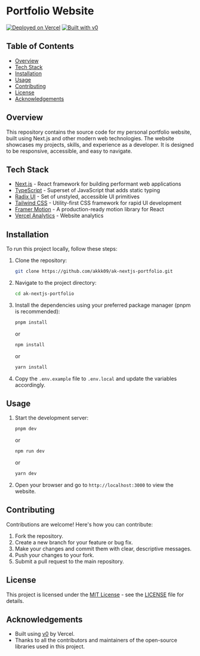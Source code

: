 # Portfolio Website

[![Deployed on Vercel](https://img.shields.io/badge/Deployed%20on-Vercel-black?style=for-the-badge&logo=vercel)](https://v0-portfolio-website-eight-beryl.vercel.app)
[![Built with v0](https://img.shields.io/badge/Built%20with-v0.dev-black?style=for-the-badge)](https://v0.dev)

## Table of Contents

- [Overview](#overview)
- [Tech Stack](#tech-stack)
- [Installation](#installation)
- [Usage](#usage)
- [Contributing](#contributing)
- [License](#license)
- [Acknowledgements](#acknowledgements)

## Overview

This repository contains the source code for my personal portfolio website, built using Next.js and other modern web technologies. The website showcases my projects, skills, and experience as a developer. It is designed to be responsive, accessible, and easy to navigate.

## Tech Stack

- [Next.js](https://nextjs.org/) - React framework for building performant web applications
- [TypeScript](https://www.typescriptlang.org/) - Superset of JavaScript that adds static typing
- [Radix UI](https://www.radix-ui.com/) - Set of unstyled, accessible UI primitives
- [Tailwind CSS](https://tailwindcss.com/) - Utility-first CSS framework for rapid UI development
- [Framer Motion](https://www.framer.com/motion/) - A production-ready motion library for React
- [Vercel Analytics](https://vercel.com/analytics) - Website analytics

## Installation

To run this project locally, follow these steps:

1.  Clone the repository:

    ```bash
    git clone https://github.com/akkk09/ak-nextjs-portfolio.git
    ```
2.  Navigate to the project directory:

    ```bash
    cd ak-nextjs-portfolio
    ```
3.  Install the dependencies using your preferred package manager (pnpm is recommended):

    ```bash
    pnpm install
    ```

    or

    ```bash
    npm install
    ```

    or

    ```bash
    yarn install
    ```
4.  Copy the `.env.example` file to `.env.local` and update the variables accordingly.

## Usage

1.  Start the development server:

    ```bash
    pnpm dev
    ```

    or

    ```bash
    npm run dev
    ```

    or

    ```bash
    yarn dev
    ```
2.  Open your browser and go to `http://localhost:3000` to view the website.

## Contributing

Contributions are welcome! Here's how you can contribute:

1.  Fork the repository.
2.  Create a new branch for your feature or bug fix.
3.  Make your changes and commit them with clear, descriptive messages.
4.  Push your changes to your fork.
5.  Submit a pull request to the main repository.

## License

This project is licensed under the [MIT License](LICENSE) - see the [LICENSE](LICENSE) file for details.

## Acknowledgements

-   Built using [v0](https://v0.dev) by Vercel.
-   Thanks to all the contributors and maintainers of the open-source libraries used in this project.
